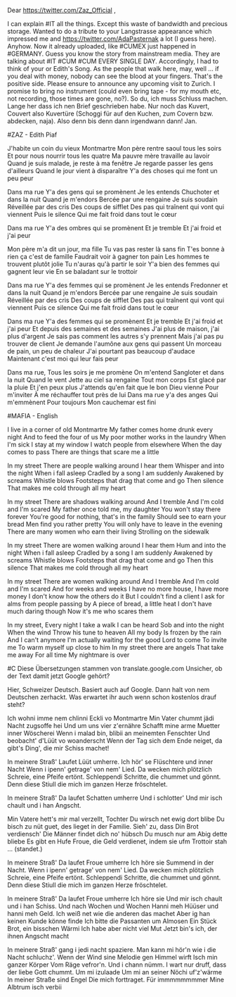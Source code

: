 Dear https://twitter.com/Zaz_Official ,

I can explain #IT all the things.
Except this waste of bandwidth and precious storage.
Wanted to do a tribute to your Langstrasse appearance which impressed me and https://twitter.com/AdaPasternak a lot (I guess here). Anyhow. Now it already uploaded, like #CUMEX just happened in #GERMANY. Guess you know the story from mainstream media. They are talking about #IT #CUM #CUM EVERY SINGLE DAY. Accordingly, I had to think of your or Edith's Song. As the people that walk here, may, well ... if you deal with money, nobody can see the blood at your fingers. That's the positive side. Please ensure to announce any upcoming visit to Zurich. I promise to bring no instrument (could even bring tape - for my mouth etc, not recording, those times are gone, no?).
So du, ich muss Schluss machen. Lange her dass ich nen Brief geschrieben habe. Nur noch das Kuvert, Couvert also Kuvertüre (Schoggi für auf den Kuchen, zum Covern bzw. abdecken, naja).
Also denn bis denn dann irgendwann dann!
Jan.


#ZAZ - Edith Piaf 

J'habite un coin du vieux Montmartre
Mon père rentre saoul tous les soirs
Et pour nous nourrir tous les quatre
Ma pauvre mère travaille au lavoir
Quand je suis malade, je reste à ma fenêtre
Je regarde passer les gens d'ailleurs
Quand le jour vient à disparaître
Y'a des choses qui me font un peu peur

Dans ma rue
Y'a des gens qui se promènent
Je les entends
Chuchoter et dans la nuit
Quand je m'endors
Bercée par une rengaine
Je suis soudain
Réveillée par des cris
Des coups de sifflet
Des pas qui traînent qui vont qui viennent
Puis le silence
Qui me fait froid dans tout le cœur

Dans ma rue
Y'a des ombres qui se promènent
Et je tremble
Et j'ai froid et j'ai peur

Mon père m'a dit un jour, ma fille
Tu vas pas rester là sans fin
T'es bonne à rien ça c'est de famille
Faudrait voir à gagner ton pain
Les hommes te trouvent plutôt jolie
Tu n'auras qu'à partir le soir
Y'a bien des femmes qui gagnent leur vie
En se baladant sur le trottoir

Dans ma rue
Y'a des femmes qui se promènent
Je les entends
Fredonner et dans la nuit
Quand je m'endors
Bercée par une rengaine
Je suis soudain
Réveillée par des cris
Des coups de sifflet
Des pas qui traînent qui vont qui viennent
Puis ce silence
Qui me fait froid dans tout le cœur

Dans ma rue
Y'a des femmes qui se promènent
Et je tremble
Et j'ai froid et j'ai peur
Et depuis des semaines et des semaines
J'ai plus de maison, j'ai plus d'argent
Je sais pas comment les autres s'y prennent
Mais j'ai pas pu trouver de client
Je demande l'aumône aux gens qui passent
Un morceau de pain, un peu de chaleur
J'ai pourtant pas beaucoup d'audace
Maintenant c'est moi qui leur fais peur

Dans ma rue,
Tous les soirs je me promène
On m'entend
Sangloter et dans la nuit
Quand le vent
Jette au ciel sa rengaine
Tout mon corps
Est glacé par la pluie
Et j'en peux plus
J'attends qu'en fait que le bon Dieu vienne
Pour m'inviter
À me réchauffer tout près de lui
Dans ma rue y'a des anges
Qui m'emmènent
Pour toujours
Mon cauchemar est fini

#MAFIA - English

I live in a corner of old Montmartre
My father comes home drunk every night
And to feed the four of us
My poor mother works in the laundry
When I'm sick I stay at my window
I watch people from elsewhere
When the day comes to pass
There are things that scare me a little

In my street
There are people walking around
I hear them
Whisper and into the night
When i fall asleep
Cradled by a song
I am suddenly
Awakened by screams
Whistle blows
Footsteps that drag that come and go
Then silence
That makes me cold through all my heart

In my street
There are shadows walking around
And I tremble
And I'm cold and I'm scared
My father once told me, my daughter
You won't stay there forever
You're good for nothing, that's in the family
Should see to earn your bread
Men find you rather pretty
You will only have to leave in the evening
There are many women who earn their living
Strolling on the sidewalk

In my street
There are women walking around
I hear them
Hum and into the night
When i fall asleep
Cradled by a song
I am suddenly
Awakened by screams
Whistle blows
Footsteps that drag that come and go
Then this silence
That makes me cold through all my heart

In my street
There are women walking around
And I tremble
And I'm cold and I'm scared
And for weeks and weeks
I have no more house, I have more money
I don't know how the others do it
But I couldn't find a client
I ask for alms from people passing by
A piece of bread, a little heat
I don't have much daring though
Now it's me who scares them

In my street,
Every night I take a walk
I can be heard
Sob and into the night
When the wind
Throw his tune to heaven
All my body
Is frozen by the rain
And I can't anymore
I'm actually waiting for the good Lord to come
To invite me
To warm myself up close to him
In my street there are angels
That take me away
For all time
My nightmare is over

#C
Diese Übersetzungen stammen von translate.google.com
Unsicher, ob der Text damit jetzt Google gehört?


Hier, Schweizer Deutsch. Basiert auch auf Google.
Dann halt von nem Deutschen zerhackt. Was erwartet ihr auch wenn schon kostenlos drauf steht?


Ich wohni imme nem chlinni Eckli vo Montmartre
Min Vater chummt jädi Nacht zugsoffe hei
Und um uns vier z'ernähre
Schafft mine arme Muetter inner Wöscherei
Wenn i malad bin, blibii an meinemten Fenschter
Und beobacht' d'Lüüt vo woanderscht
Wenn der Tag sich dem Ende neiget,
da gibt's Ding', die mir Schiss machet!

In meinere Straß'
Laufet Lüüt umherre.
Ich hör' se Flüschtere 
und inner Nacht
Wenn i ipenn'
getrage' von nem' Lied.
Da wecken mich plötzlich Schreie,
eine Pfeife ertönt.
Schleppendi Schritte, die chummet und gönnt.
Denn diese Stiull
die mich im ganzen Herze fröschtelet.

In meinere Straß'
Da laufet Schatten umherre
Und i schlotter'
Und mir isch chault und i han Angscht.

Min Vatere hett's mir mal verzellt, Tochter
Du wirsch net ewig dort blibe
Du bisch zu nüt guet, des lieget in der Familie.
Sieh' zu, dass Din Brot verdiensch'
Die Männer findet dich no' hübsch
Du musch nur am Abig dette bliebe
Es gibt en Hufe Froue, die Geld verdienet,
indem sie ufm Trottoir stah ... (standet.)

In meinere Straß'
Da laufet Froue umherre
Ich höre sie
Summend in der Nacht.
Wenn i ipenn'
getrage' von nem' Lied.
Da wecken mich plötzlich Schreie,
eine Pfeife ertönt.
Schleppendi Schritte, die chummet und gönnt.
Denn diese Stiull
die mich im ganzen Herze fröschtelet.


In meinere Straß'
Da laufet Froue umherre
Ich höre sie
Und mir isch chault und i han Schiss.
Und nach Wochen und Wochen
Hanni meh Hüüser und hanni meh Geld.
Ich weiß net wie die anderen das machet
Aber ig han keinen Kunde könne finde
Ich bitte die Passanten um Almosen
Ein Stück Brot, ein bisschen Wärmi
Ich habe aber nicht viel Mut
Jetzt bin's ich, der ihnen Angscht macht

In meinere Straß'
gang i jedi nacht spaziere.
Man kann mi hör'n
wie i die Nacht schluchz'.
Wenn der Wind
sine Melodie gen Himmel wirft
Isch min ganzer Körper
Vom Räge vefror'n.
Und i chann nümm.
I wart nur druff, dass der liebe Gott chummt.
Um mi izulaade
Um mi an seiner Nöchi uf'z'wärme
In meiner Straße sind Engel
Die mich forttraget.
Für immmmmmmmer
Mine Albtrum isch verbii
